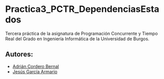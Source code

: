 # Practica3_PCTR_DependenciasEstados

Tercera práctica de la asignatura de Programación Concurrente y Tiempo Real del Grado en Ingeniería Informática de la Universidad de Burgos.

## Autores: 
- [Adrián Cordero Bernal](https://github.com/Adripy)
- [Jesús García Armario](http://github.com/jesgararm)
